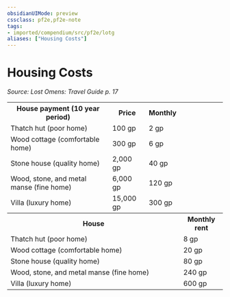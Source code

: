 ```yaml
---
obsidianUIMode: preview
cssclass: pf2e,pf2e-note
tags:
- imported/compendium/src/pf2e/lotg
aliases: ["Housing Costs"]
---
```

# Housing Costs  
*Source: Lost Omens: Travel Guide p. 17*  

<table>
<tr>
  <th>House payment (10 year period)</th>
  <th>Price</th>
  <th>Monthly</th>
</tr>
<tr>
  <td>Thatch hut (poor home)</td>
  <td>100 gp</td>
  <td>2 gp</td>
</tr>
<tr>
  <td>Wood cottage (comfortable home)</td>
  <td>300 gp</td>
  <td>6 gp</td>
</tr>
<tr>
  <td>Stone house (quality home)</td>
  <td>2,000 gp</td>
  <td>40 gp</td>
</tr>
<tr>
  <td>Wood, stone, and metal manse (fine home)</td>
  <td>6,000 gp</td>
  <td>120 gp</td>
</tr>
<tr>
  <td>Villa (luxury home)</td>
  <td>15,000 gp</td>
  <td>300 gp</td>
</tr>
<tr>
  <th colspan="3">House</th>
  <th colspan="0">Monthly rent</th>
</tr>
<tr>
  <td colspan="3">Thatch hut (poor home)</td>
  <td colspan="1">8 gp</td>
</tr>
<tr>
  <td colspan="3">Wood cottage (comfortable home)</td>
  <td colspan="1">20 gp</td>
</tr>
<tr>
  <td colspan="3">Stone house (quality home)</td>
  <td colspan="1">80 gp</td>
</tr>
<tr>
  <td colspan="3">Wood, stone, and metal manse (fine home)</td>
  <td colspan="1">240 gp</td>
</tr>
<tr>
  <td colspan="3">Villa (luxury home)</td>
  <td colspan="1">600 gp</td>
</tr>
</table>